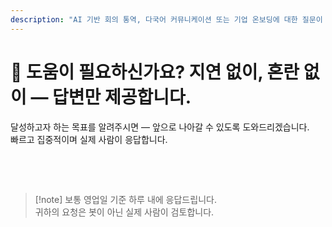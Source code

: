 ```yaml
---
description: "AI 기반 회의 통역, 다국어 커뮤니케이션 또는 기업 온보딩에 대한 질문이 있으신가요? 빠르고 인간적이며 혼란 없는 도움을 제공합니다."
---
```


# 💬 도움이 필요하신가요? 지연 없이, 혼란 없이 — 답변만 제공합니다.

달성하고자 하는 목표를 알려주시면 — 앞으로 나아갈 수 있도록 도와드리겠습니다.  
빠르고 집중적이며 실제 사람이 응답합니다.

<br>

<ContactForm   
  formStyle="margin: 1rem auto;"  
  categoryLabel="오늘 InterMind를 찾아주신 이유는 무엇인가요?"  
  categoryPlaceholderText="주요 이유를 선택해주세요…"  
  messageLabel="자세한 내용 (선택사항)"  
  messagePlaceholderText="공유하고 싶은 내용 — 목표, 상황 또는 기술적 세부사항."  
  buttonText="지금 전문가 도움 받기"  
  :services="[
    '제 언어로 InterMind를 사용해보고 싶습니다', 
    '데모를 보고 싶습니다',
    '기술적 문제를 신고하고 있습니다',
    '기타'
  ]" />

<br>

> [!note] 보통 영업일 기준 하루 내에 응답드립니다.  
> 귀하의 요청은 봇이 아닌 실제 사람이 검토합니다.
